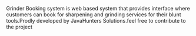 Grinder Booking system is web based system that provides interface where customers can book for sharpening and grinding services for their blunt tools.Prodly developed by JavaHunters Solutions.feel free to contribute to the project
